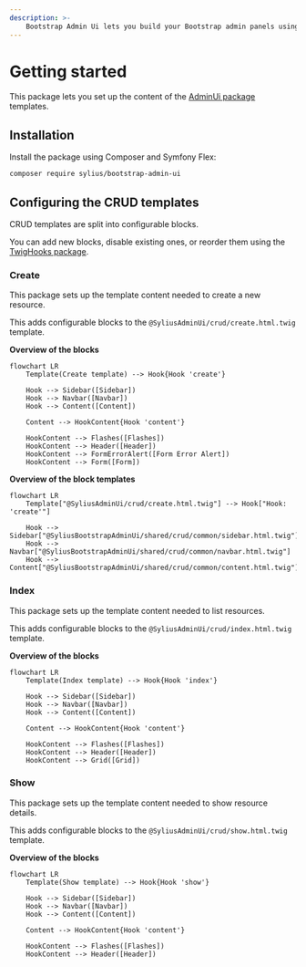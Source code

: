 ```yaml
---
description: >-
    Bootstrap Admin Ui lets you build your Bootstrap admin panels using Sylius and Symfony UX.
---
```


# Getting started

This package lets you set up the content of the [AdminUi package](../admin-ui/getting-started.md) templates.

## Installation

Install the package using Composer and Symfony Flex:

```bash
composer require sylius/bootstrap-admin-ui
```

## Configuring the CRUD templates

CRUD templates are split into configurable blocks.

You can add new blocks, disable existing ones, or reorder them using the [TwigHooks package](../twig-hooks/getting-started.md).

### Create

This package sets up the template content needed to create a new resource.

This adds configurable blocks to the `@SyliusAdminUi/crud/create.html.twig` template.

**Overview of the blocks**

```mermaid
flowchart LR
    Template(Create template) --> Hook{Hook 'create'}

    Hook --> Sidebar([Sidebar])
    Hook --> Navbar([Navbar])
    Hook --> Content([Content])
    
    Content --> HookContent{Hook 'content'}

    HookContent --> Flashes([Flashes])
    HookContent --> Header([Header])
    HookContent --> FormErrorAlert([Form Error Alert])
    HookContent --> Form([Form])
```

**Overview of the block templates**

```mermaid
flowchart LR
    Template["@SyliusAdminUi/crud/create.html.twig"] --> Hook["Hook: 'create'"]

    Hook --> Sidebar["@SyliusBootstrapAdminUi/shared/crud/common/sidebar.html.twig"]
    Hook --> Navbar["@SyliusBootstrapAdminUi/shared/crud/common/navbar.html.twig"]
    Hook --> Content["@SyliusBootstrapAdminUi/shared/crud/common/content.html.twig"]
```

### Index

This package sets up the template content needed to list resources.

This adds configurable blocks to the `@SyliusAdminUi/crud/index.html.twig` template.

**Overview of the blocks**

```mermaid
flowchart LR
    Template(Index template) --> Hook{Hook 'index'}

    Hook --> Sidebar([Sidebar])
    Hook --> Navbar([Navbar])
    Hook --> Content([Content])
    
    Content --> HookContent{Hook 'content'}

    HookContent --> Flashes([Flashes])
    HookContent --> Header([Header])
    HookContent --> Grid([Grid])
```

### Show

This package sets up the template content needed to show resource details.

This adds configurable blocks to the `@SyliusAdminUi/crud/show.html.twig` template.

**Overview of the blocks**

```mermaid
flowchart LR
    Template(Show template) --> Hook{Hook 'show'}

    Hook --> Sidebar([Sidebar])
    Hook --> Navbar([Navbar])
    Hook --> Content([Content])
    
    Content --> HookContent{Hook 'content'}

    HookContent --> Flashes([Flashes])
    HookContent --> Header([Header])
```
